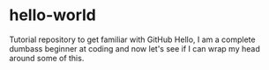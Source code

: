# hello-world
Tutorial repository to get familiar with GitHub
Hello, 
I am a complete dumbass beginner at coding and now let's see if I can wrap my head around some of this.
